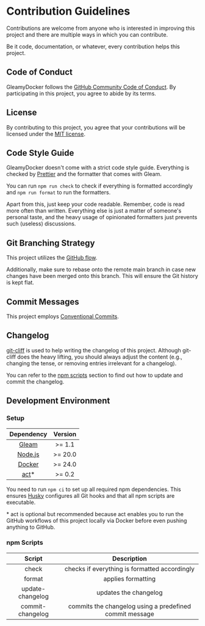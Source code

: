 # Contribution Guidelines

Contributions are welcome from anyone who is interested in improving this project and there are multiple ways in which
you can contribute.

Be it code, documentation, or whatever, every contribution helps this project.

## Code of Conduct

GleamyDocker follows the
[GitHub Community Code of Conduct](https://docs.github.com/en/site-policy/github-terms/github-community-code-of-conduct).
By participating in this project, you agree to abide by its terms.

## License

By contributing to this project, you agree that your contributions will be licensed under the
[MIT license](https://github.com/patrik-kuehl/gleamydocker/blob/main/LICENSE.md).

## Code Style Guide

GleamyDocker doesn't come with a strict code style guide. Everything is checked by [Prettier](https://prettier.io/) and
the formatter that comes with Gleam.

You can run `npm run check` to check if everything is formatted accordingly and `npm run format` to run the formatters.

Apart from this, just keep your code readable. Remember, code is read more often than written. Everything else is just a
matter of someone's personal taste, and the heavy usage of opinionated formatters just prevents such (useless)
discussions.

## Git Branching Strategy

This project utilizes the [GitHub flow](https://docs.github.com/en/get-started/using-github/github-flow).

Additionally, make sure to rebase onto the remote main branch in case new changes have been merged onto this branch.
This will ensure the Git history is kept flat.

## Commit Messages

This project employs [Conventional Commits](https://www.conventionalcommits.org/en/v1.0.0/).

## Changelog

[git-cliff](https://git-cliff.org/) is used to help writing the changelog of this project. Although git-cliff does the
heavy lifting, you should always adjust the content (e.g., changing the tense, or removing entries irrelevant for a
changelog).

You can refer to the [npm scripts](#npm-scripts) section to find out how to update and commit the changelog.

## Development Environment

### Setup

|            Dependency             | Version  |
| :-------------------------------: | :------: |
|    [Gleam](https://gleam.run/)    | \>= 1.1  |
|  [Node.js](https://nodejs.org/)   | \>= 20.0 |
| [Docker](https://www.docker.com/) | \>= 24.0 |
|  [act](https://nektosact.com/)\*  | \>= 0.2  |

You need to run `npm ci` to set up all required npm dependencies. This ensures
[Husky](https://typicode.github.io/husky/) configures all Git hooks and that all npm scripts are executable.

\* act is optional but recommended because act enables you to run the GitHub workflows of this project locally via
Docker before even pushing anything to GitHub.

### npm Scripts

|      Script      |                       Description                       |
| :--------------: | :-----------------------------------------------------: |
|      check       |      checks if everything is formatted accordingly      |
|      format      |                   applies formatting                    |
| update-changelog |                  updates the changelog                  |
| commit-changelog | commits the changelog using a predefined commit message |
